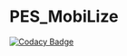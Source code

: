 # PES_MobiLize

[![Codacy Badge](https://api.codacy.com/project/badge/Grade/1c2b80b3fd4f45f9b1aee0ee99d8dc47)](https://app.codacy.com/manual/laiabatlle/PES_MobiLize?utm_source=github.com&utm_medium=referral&utm_content=laiabatlle/PES_MobiLize&utm_campaign=Badge_Grade_Settings)
